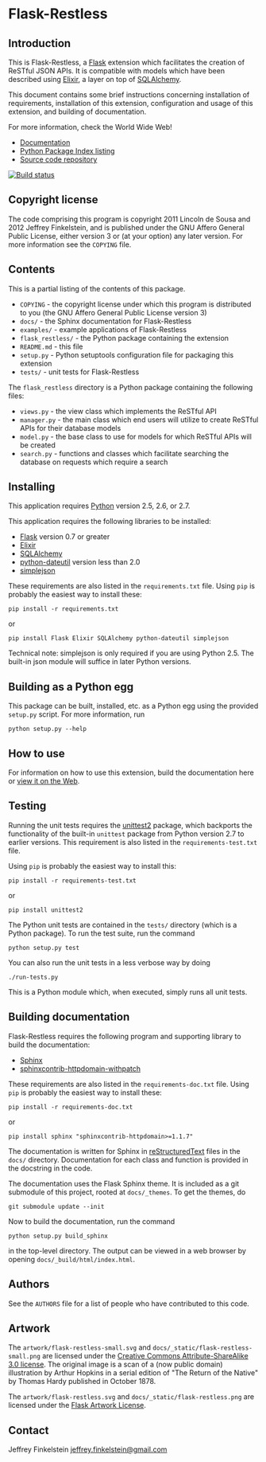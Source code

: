 # Flask-Restless #

## Introduction ##

This is Flask-Restless, a [Flask][1] extension which facilitates the creation
of ReSTful JSON APIs. It is compatible with models which have been described
using [Elixir][2], a layer on top of [SQLAlchemy][3].

This document contains some brief instructions concerning installation of
requirements, installation of this extension, configuration and usage of this
extension, and building of documentation.

For more information, check the World Wide Web!

  * [Documentation](http://readthedocs.org/docs/flask-restless)
  * [Python Package Index listing](http://pypi.python.org/pypi/Flask-Restless)
  * [Source code repository](http://github.com/jfinkels/flask-restless)

[![Build status](https://secure.travis-ci.org/jfinkels/flask-restless.png)](http://travis-ci.org/jfinkels/flask-restless)

[1]: http://flask.pocoo.org
[2]: http://elixir.ematia.de
[3]: http://sqlalchemy.org

## Copyright license ##

The code comprising this program is copyright 2011 Lincoln de Sousa and 2012
Jeffrey Finkelstein, and is published under the GNU Affero General Public
License, either version 3 or (at your option) any later version. For more
information see the `COPYING` file.

## Contents ##

This is a partial listing of the contents of this package.

* `COPYING` - the copyright license under which this program is distributed to
  you (the GNU Affero General Public License version 3)
* `docs/` - the Sphinx documentation for Flask-Restless
* `examples/` - example applications of Flask-Restless
* `flask_restless/` - the Python package containing the extension
* `README.md` - this file
* `setup.py` - Python setuptools configuration file for packaging this
  extension
* `tests/` - unit tests for Flask-Restless

The `flask_restless` directory is a Python package containing the following
files:

* `views.py` - the view class which implements the ReSTful API
* `manager.py` - the main class which end users will utilize to create ReSTful
  APIs for their database models
* `model.py` - the base class to use for models for which ReSTful APIs will be
  created
* `search.py` - functions and classes which facilitate searching the database
  on requests which require a search

## Installing ##

This application requires [Python][4] version 2.5, 2.6, or 2.7.

This application requires the following libraries to be installed:

* [Flask][1] version 0.7 or greater
* [Elixir][2]
* [SQLAlchemy][3]
* [python-dateutil][5] version less than 2.0
* [simplejson][sj]

These requirements are also listed in the `requirements.txt` file. Using `pip`
is probably the easiest way to install these:

    pip install -r requirements.txt

or

    pip install Flask Elixir SQLAlchemy python-dateutil simplejson

Technical note: simplejson is only required if you are using Python 2.5. The
built-in json module will suffice in later Python versions.

[4]: http://www.python.org/
[5]: http://labix.org/python-dateutil
[sj]: http://pypi.python.org/pypi/simplejson

## Building as a Python egg ##

This package can be built, installed, etc. as a Python egg using the provided
`setup.py` script. For more information, run

    python setup.py --help

## How to use ##

For information on how to use this extension, build the documentation here or
[view it on the Web](http://readthedocs.org/docs/flask-restless).

## Testing ##

Running the unit tests requires the [unittest2][ut2] package, which backports
the functionality of the built-in `unittest` package from Python version 2.7 to
earlier versions. This requirement is also listed in the
`requirements-test.txt` file.

Using `pip` is probably the easiest way to install this:

    pip install -r requirements-test.txt

or

    pip install unittest2

The Python unit tests are contained in the `tests/` directory (which is a
Python package). To run the test suite, run the command

    python setup.py test

You can also run the unit tests in a less verbose way by doing

    ./run-tests.py

This is a Python module which, when executed, simply runs all unit tests.

[ut2]: http://pypi.python.org/pypi/unittest2

## Building documentation ##

Flask-Restless requires the following program and supporting library to build
the documentation:

* [Sphinx][6]
* [sphinxcontrib-httpdomain-withpatch][7]

These requirements are also listed in the `requirements-doc.txt` file. Using
`pip` is probably the easiest way to install these:

    pip install -r requirements-doc.txt

or

    pip install sphinx "sphinxcontrib-httpdomain>=1.1.7"

The documentation is written for Sphinx in [reStructuredText][8] files in the
`docs/` directory. Documentation for each class and function is provided in the
docstring in the code.

The documentation uses the Flask Sphinx theme. It is included as a git
submodule of this project, rooted at `docs/_themes`. To get the themes, do

    git submodule update --init

Now to build the documentation, run the command

    python setup.py build_sphinx

in the top-level directory. The output can be viewed in a web browser by
opening `docs/_build/html/index.html`.

[6]: http://sphinx.pocoo.org/
[7]: http://packages.python.org/sphinxcontrib-httpdomain/
[8]: http://docutils.sourceforge.net/rst.html

## Authors ##

See the `AUTHORS` file for a list of people who have contributed to this code.

## Artwork ##

The `artwork/flask-restless-small.svg` and
`docs/_static/flask-restless-small.png` are licensed under the
[Creative Commons Attribute-ShareAlike 3.0 license][9]. The original image is a
scan of a (now public domain) illustration by Arthur Hopkins in a serial
edition of "The Return of the Native" by Thomas Hardy published in October
1878.

The `artwork/flask-restless.svg` and `docs/_static/flask-restless.png` are
licensed under the [Flask Artwork License][10].

[9]: http://creativecommons.org/licenses/by-sa/3.0
[10]: http://flask.pocoo.org/docs/license/#flask-artwork-license

## Contact ##

Jeffrey Finkelstein <jeffrey.finkelstein@gmail.com>
